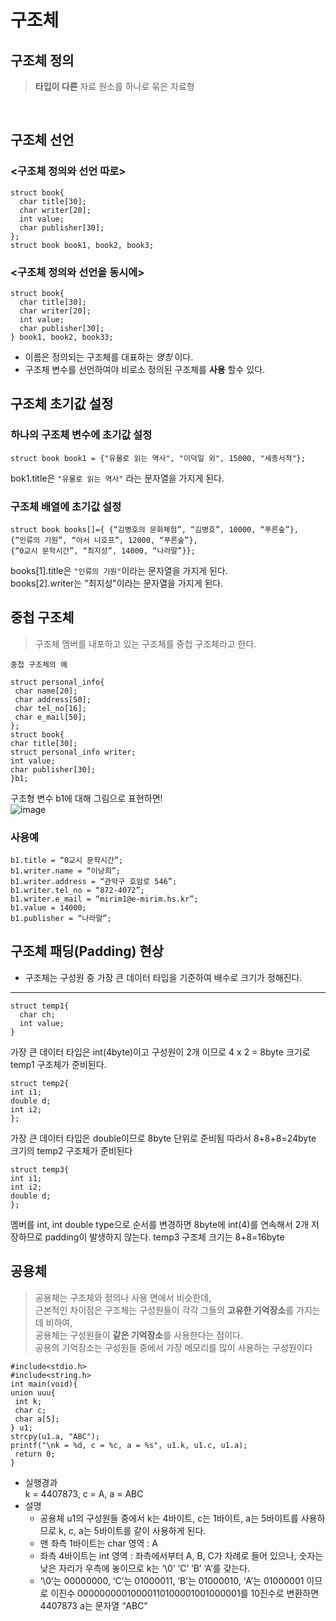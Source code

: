 # 구조체
## 구조체 정의
> **타입이 다른**  자료 원소를 하나로 묶은 자료형  

<br/>

## 구조체 선언
### <구조체 정의와 선언 따로>
```
struct book{
  char title[30];
  char writer[20];
  int value;
  char publisher[30];
};
struct book book1, book2, book3;
```
### <구조체 정의와 선언을 동시에>
```
struct book{
  char title[30];
  char writer[20];
  int value;
  char publisher[30];
} book1, book2, book33;
```
* 이름은 정의되는 구조체를 대표하는 *명칭* 이다.
* 구조체 변수를 선언하여야 비로소 정의된 구조체를 **사용** 할수 있다.
## 구조체 초기값 설정
### 하나의 구조체 변수에 초기값 설정
```
struct book book1 = {"유물로 읽는 역사", "이덕일 외", 15000, "세종서적"};
```
bok1.title은 `"유물로 읽는 역사"` 라는 문자열을 가지게 된다.
### 구조체 배열에 초기값 설정
```
struct book books[]={ {“김병호의 문화체험”, “김병호”, 10000, “푸른숲”},
{“인류의 기원”, “아서 니호프”, 12000, “푸른숲”},
{“0교시 문학시간”, “최지성”, 14000, “나라말”}};
```
books[1].title은 `"인류의 기원"`이라는 문자열을 가지게 된다.  
books[2].writer는 "최지성"이라는 문자열을 가지게 된다.

## 중첩 구조체
> 구조체 멤버를 내포하고 있는 구조체를 중첩 구조체라고 한다.

`중첩 구조체의 예`
```
struct personal_info{
 char name[20];
 char address[50];
 char tel_no[16];
 char e_mail[50];
};
struct book{
char title[30];
struct personal_info writer;
int value;
char publisher[30];
}b1;
```
구조형 변수 b1에 대해 그림으로 표현하면!  
![image](https://user-images.githubusercontent.com/83990943/167445652-de38f562-6ae2-4a4d-b637-8fc34382f530.png)

### 사용예
```
b1.title = “0교시 문학시간”;  
b1.writer.name = “이낭희”;  
b1.writer.address = “관악구 호암로 546”;  
b1.writer.tel_no = “872-4072”;  
b1.writer.e_mail = “mirim1@e-mirim.hs.kr”;  
b1.value = 14000;  
b1.publisher = “나라말”;
```
## 구조체 패딩(Padding) 현상
* 구조체는 구성원 중 가장 큰 데이터 타입을 기준하여 배수로 크기가 정해진다.
----
```
struct temp1{
  char ch;
  int value;
}
```
가장 큰 데이터 타입은 int(4byte)이고 구성원이 2개 이므로 4 x 2 = 8byte 크기로 temp1 구조체가 준비된다.
```
struct temp2{
int i1;
double d;
int i2;
};
```
가장 큰 데이터 타입은 double이므로 8byte 단위로 준비됨
따라서 8+8+8=24byte 크기의 temp2 구조체가 준비된다
```
struct temp3{
int i1;
int i2;
double d;
};
```
멤버를 int, int double type으로 순서를 변경하면 8byte에
int(4)를 연속해서 2개 저장하므로 padding이 발생하지 않는다.
temp3 구조체 크기는 8+8=16byte

## 공용체
> 공용체는 구조체와 정의나 사용 면에서 비슷한데,  
근본적인 차이점은 구조체는 구성원들이 각각 그들의 **고유한 기억장소**를 가지는데 비하여,  
공용체는 구성원들이 **같은 기억장소**를 사용한다는 점이다.  
공용의 기억장소는 구성원들 중에서 가장 메모리를 많이 사용하는 구성원이다
```
#include<stdio.h>
#include<string.h>
int main(void){
union uuu{
 int k;
 char c;
 char a[5];
} u1;
strcpy(u1.a, "ABC");
printf("\nk = %d, c = %c, a = %s", u1.k, u1.c, u1.a);
 return 0;
}
```
* 실행경과  
k = 4407873, c = A, a = ABC
* 설명  
  * 공용체 u1의 구성원들 중에서 k는 4바이트, c는 1바이트, a는 5바이트를 사용하므로
k, c, a는 5바이트를 같이 사용하게 된다.  
  * 맨 좌측 1바이트는 char 영역 : A  
  * 좌측 4바이트는 int 영역 : 좌측에서부터 A, B, C가 차례로 들어 있으나, 숫자는 낮은
자리가 우측에 놓이므로 k는 ‘\0’ ‘C’ ‘B’ ‘A’를 갖는다. 
  * ‘\0’는 00000000, ‘C’는
  01000011, ‘B’는 01000010, ‘A’는 01000001 이므로
  이진수 00000000010000110100001001000001를 10진수로 변환하면 4407873
a는 문자열 “ABC”
